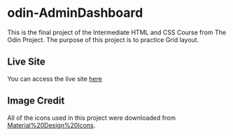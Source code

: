# odin-AdminDashboard

This is the final project of the Intermediate HTML and CSS Course from The Odin Project. The purpose of this project is to practice Grid layout.

## Live Site

You can access the live site [here](https://yanyukiai.github.io/odin-AdminDashboard/)

## Image Credit

All of the icons used in this project were downloaded from [Material%20Design%20Icons](https://pictogrammers.com/library/mdi/).
